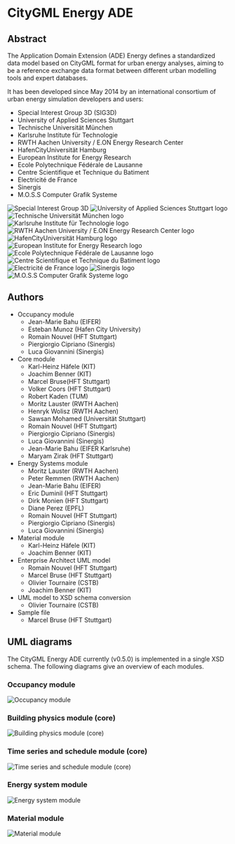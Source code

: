 # CityGML Energy ADE

## Abstract
The Application Domain Extension (ADE) Energy defines a standardized data model based on CityGML format for urban energy analyses, aiming to be a reference exchange data format between different urban modelling tools and expert databases.

It has been developed since May 2014 by an international consortium of urban energy simulation developers and users:
* Special Interest Group 3D (SIG3D)
* University of Applied Sciences Stuttgart
* Technische Universität München
* Karlsruhe Institute für Technologie
* RWTH Aachen University / E.ON Energy Research Center
* HafenCityUniversität Hamburg
* European Institute for Energy Research
* Ecole Polytechnique Fédérale de Lausanne
* Centre Scientifique et Technique du Batiment
* Electricité de France
* Sinergis
* M.O.S.S Computer Grafik Systeme

![Special Interest Group 3D](./doc/201309_SIG3D_Logo.png) ![University of Applied Sciences Stuttgart logo](./doc/hft.jpg)  ![Technische Universität München logo](./doc/tum.png)  ![Karlsruhe Institute für Technologie logo](./doc/kit.jpg)
![RWTH Aachen University / E.ON Energy Research Center logo](./doc/rwth_eon.jpg)  ![HafenCityUniversität Hamburg logo](./doc/hcu.png)  ![European Institute for Energy Research logo](./doc/eifer.png)
![Ecole Polytechnique Fédérale de Lausanne logo](./doc/epfl.png)  ![Centre Scientifique et Technique du Batiment logo](./doc/cstb.png)  ![Electricité de France logo](./doc/edf.jpg)
![Sinergis logo](./doc/sinergis.png)  ![M.O.S.S Computer Grafik Systeme logo](./doc/moss.jpg)

## Authors
* Occupancy module
	* Jean-Marie Bahu (EIFER)
	* Esteban Munoz (Hafen City University)
	* Romain Nouvel (HFT Stuttgart)
	* Piergiorgio Cipriano (Sinergis)
	* Luca Giovannini (Sinergis)
* Core module
	* Karl-Heinz Häfele (KIT)
	* Joachim Benner (KIT)
	* Marcel Bruse(HFT Stuttgart)
	* Volker Coors (HFT Stuttgart)
	* Robert Kaden (TUM)
	* Moritz Lauster (RWTH Aachen)
	* Henryk Wolisz (RWTH Aachen)
	* Sawsan Mohamed (Universität Stuttgart)
	* Romain Nouvel (HFT Stuttgart)
	* Piergiorgio Cipriano (Sinergis)
	* Luca Giovannini (Sinergis)
	* Jean-Marie Bahu (EIFER Karlsruhe)
	* Maryam Zirak (HFT Stuttgart)
* Energy Systems module
	* Moritz Lauster (RWTH Aachen)
	* Peter Remmen (RWTH Aachen)
	* Jean-Marie Bahu (EIFER)
	* Eric Duminil (HFT Stuttgart)
	* Dirk Monien (HFT Stuttgart)
	* Diane Perez (EPFL)
	* Romain Nouvel (HFT Stuttgart)
	* Piergiorgio Cipriano (Sinergis)
	* Luca Giovannini (Sinergis) 
* Material module
	* Karl-Heinz Häfele (KIT)
	* Joachim Benner (KIT)
* Enterprise Architect UML model
	* Romain Nouvel (HFT Stuttgart)
	* Marcel Bruse (HFT Stuttgart)
	* Olivier Tournaire (CSTB)
	* Joachim Benner (KIT)
* UML model to XSD schema conversion
	* Olivier Tournaire (CSTB)
* Sample file
	* Marcel Bruse (HFT Stuttgart)

## UML diagrams
The CityGML Energy ADE currently (v0.5.0) is implemented in a single XSD schema. The following diagrams give an overview of each modules.
### Occupancy module
![Occupancy module](./doc/UML_diagrams/Occupancy.png)
### Building physics module (core)
![Building physics module (core)](./doc/UML_diagrams/BuildingPhysics.png)
### Time series and schedule module (core)
![Time series and schedule module (core)](./doc/UML_diagrams/TimeSeriesAndSchedule.png)
### Energy system module
![Energy system module](./doc/UML_diagrams/EnergySystem.png)
### Material module
![Material module](./doc/UML_diagrams/Material.png)